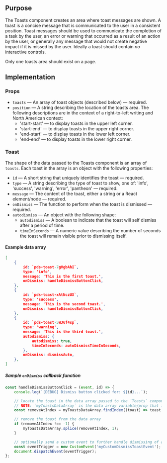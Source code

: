 ## Purpose

The Toasts component creates an area where toast messages are shown. A toast is a concise message that is communicated to the user in a consistent position. Toast messages should be used to communicate the completion of a task by the user, an error or warning that occurred as a result of an action by the user, or generally any message that would not create negative impact if it is missed by the user. Ideally a toast should contain _no_ interactive controls.

Only one toasts area should exist on a page.

## Implementation

### Props

- `toasts` — An array of toast objects (described below) — required.
- `position` — A string describing the location of the toasts area. The following descriptions are in the context of a right-to-left writing and North American context:
  - 'start-start' — to display toasts in the upper left corner.
  - 'start-end' — to display toasts in the upper right corner.
  - 'end-start' — to display toasts in the lower left corner.
  - 'end-end' — to display toasts in the lower right corner.

### Toast

The shape of the data passed to the Toasts component is an array of `toasts`. Each toast in the array is an object with the following properties:

- `id` — A short string that uniquely identifies the toast — required.
- `type` — A string describing the type of toast to show, one of: 'info', 'success', 'warning', 'error', 'pantheon' — required.
- `message` — The content of the toast, either a string or a React element/node — required.
- `onDismiss` — The function to perform when the toast is dismissed — required.
- `autodismiss` — An object with the following shape:
  - `autodismiss` — A boolean to indicate that the toast will self dismiss after a period of time.
  - `timeInSeconds` — A numeric value describing the number of seconds the toast will remain visible prior to dismissing itself.

#### Example data array

```json
[
	{
		id: `pds-toast-7gVgbAhI`,
		type: 'info',
		message: 'This is the first toast.',
		onDismiss: handleDismissButtonClick,
	},
	{
		id: `pds-toast-xAtNczUX`,
		type: 'success',
		message: 'This is the second toast.',
		onDismiss: handleDismissButtonClick,
	},
	{
		id: `pds-toast-5WJ6f4sp`,
		type: 'warning',
		message: 'This is the third toast.',
		autodismiss: {
			autodismiss: true,
			timeInSeconds: autoDismissTimeInSeconds,
		},
		onDismiss: dismissAuto,
	},
]
```

##### Sample `onDismiss` callback function

```javascript
const handleDismissButtonClick = (event, id) => {
	console.log(`[DEBUG] Dismiss button clicked for: ${id}...`);

	// locate the toast in the data array passed to the `Toasts` component
	// NOTE: `myToastsDataArray` is the data array variable/prop that is being passed to the Toasts component
	const removeAtIndex = myToastsDataArray.findIndex((toast) => toast.id === id);

	// remove the toast from the data array
	if (removeAtIndex !== -1) {
		myToastsDataArray.splice(removeAtIndex, 1);
	}

	// optionally send a custom event to further handle dismissing of a toast within the parent context of the Toasts component
	const eventTrigger = new CustomEvent('myCustomDismissToastEvent');
	document.dispatchEvent(eventTrigger);
};
```
